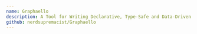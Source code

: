 ```yaml
---
name: Graphaello
description: A Tool for Writing Declarative, Type-Safe and Data-Driven Applications in SwiftUI using GraphQL and Apollo
github: nerdsupremacist/Graphaello
---
```

